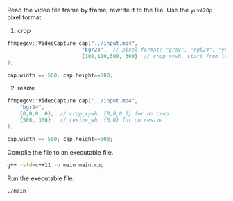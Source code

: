 
Read the video file frame by frame, rewrite it to the file.
Use the `yuv420p` pixel format.

1. crop
```cpp
ffmpegcv::VideoCapture cap("../input.mp4",
                        "bgr24",  // pixel format: "gray", "rgb24", "yuv420p"
                        {100,100,500, 300}  // crop_xywh, start from left top corner
);

cap.width == 500; cap.height==300;
```

2. resize   
```cpp
ffmpegcv::VideoCapture cap("../input.mp4",
    "bgr24",
    {0,0,0, 0},  // crop_xywh, {0,0,0,0} for no crop
    {500, 300}   // resize_wh, {0,0} for no resize
);

cap.width == 500; cap.height==300;
```

Complie the file to an executable file.

```bash
g++ -std=c++11 -o main main.cpp
```

Run the executable file.
```bash
./main
```